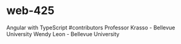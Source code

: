 # web-425
Angular with TypeScript
#contributors
Professor Krasso - Bellevue University
Wendy Leon - Bellevue University
